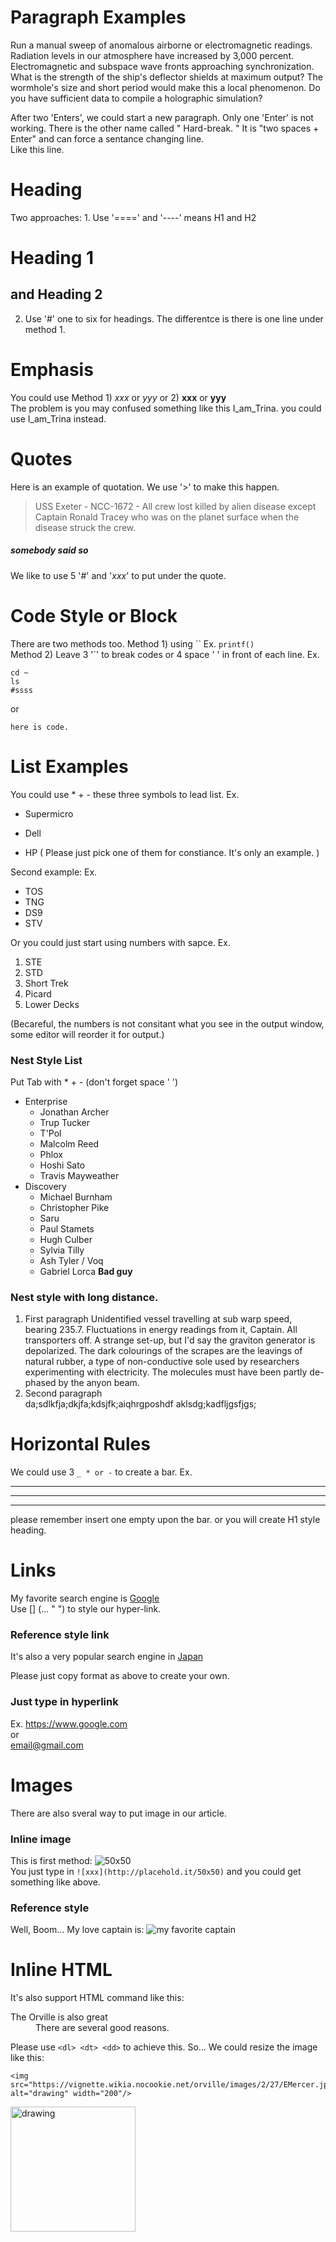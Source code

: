 # Paragraph Examples
Run a manual sweep of anomalous airborne or electromagnetic readings. Radiation levels in our atmosphere have increased by 3,000 percent. Electromagnetic and subspace wave fronts approaching synchronization. What is the strength of the ship's deflector shields at maximum output? The wormhole's size and short period would make this a local phenomenon. Do you have sufficient data to compile a holographic simulation?

After two 'Enters', we could start a new paragraph. Only one 'Enter' is not working. There is the other name called " Hard-break. " It is "two spaces + Enter" and can force a sentance changing line.  
Like this line. 

# Heading
Two approaches: 1. Use '====' and '----' means H1 and H2

Heading 1
========
and
Heading 2
------------
2. Use '#' one to six for headings. The differentce is there is one line under method 1. 

# Emphasis
You could use Method 1) _xxx_ or *yyy* or 2) __xxx__ or **yyy**  
The problem is you may confused something like this I_am_Trina.
you could use I\_am\_Trina instead. 

# Quotes
Here is an example of quotation. We use '>' to make this happen.
>USS Exeter - NCC-1672 - All crew lost killed by alien disease except Captain Ronald Tracey who was on the planet surface when the disease struck the crew. 
##### _somebody said so_

We like to use 5 '#' and '_xxx_' to put under the quote.

# Code Style or Block
There are two methods too. Method 1) using `` Ex. `printf()`  
Method 2) Leave 3 '`' to break codes or 4 space ' ' in front of each line.  Ex.  

    cd ~
    ls
    #ssss

or
```
here is code.
```
# List Examples
You could use * + - these three symbols to lead list. Ex.  
* Supermicro
+ Dell
- HP
( Please just pick one of them for constiance. It's only an example. )  

Second example: Ex. 
* TOS
* TNG
* DS9
* STV

Or you could just start using numbers with sapce. Ex.
1. STE
2. STD
4. Short Trek
5. Picard
3. Lower Decks

(Becareful, the numbers is not consitant what you see in the output window, some editor will reorder it for output.)

### Nest Style List
Put Tab with * + - (don't forget space ' ') 
* Enterprise
	* Jonathan Archer
	* Trup Tucker
	* T'Pol
	* Malcolm Reed
	* Phlox
	* Hoshi Sato
	* Travis Mayweather 
* Discovery
	* Michael Burnham
	* Christopher Pike
	* Saru
	* Paul Stamets
	* Hugh Culber
	* Sylvia Tilly
	* Ash Tyler / Voq
	* Gabriel Lorca **Bad guy**
  
### Nest style with long distance.
1. First paragraph
	Unidentified vessel travelling at sub warp speed, bearing 235.7. Fluctuations in energy readings from it, Captain. All transporters off. A strange set-up, but I'd say the graviton generator is depolarized. The dark colourings of the scrapes are the leavings of natural rubber, a type of non-conductive sole used by researchers experimenting with electricity. The molecules must have been partly de-phased by the anyon beam.
2. Second paragraph  
	da;sdlkfja;dkjfa;kdsjfk;aiqhrgposhdf aklsdg;kadfljgsfjgs;

# Horizontal Rules  


We could use 3 `_ * or -` to create a bar. Ex.  

---

***

---
please remember insert one empty upon the bar. or you will create H1 style heading. 

# Links
My favorite search engine is [Google](https://google.co.jp "JP google")  
Use [] (... " ")  to style our hyper-link. 
### Reference style link
It's also a very popular search engine in [Japan][yahoo]


[yahoo]:https://yahoo.co.jp "Yahoo Japan"


Please just copy format as above to create your own. 

### Just type in hyperlink

Ex. https://www.google.com  
or  
email@gmail.com

 
# Images
There are also sveral way to put image in our article. 
### Inline image
This is first method: ![50x50](http://placehold.it/50x50)  
You just type in `![xxx](http://placehold.it/50x50)` and you could get something like above. 

### Reference style 
Well, Boom... My love captain is: ![my favorite captain] 



[my favorite captain]:https://vignette.wikia.nocookie.net/orville/images/2/27/EMercer.jpg "Ed Mercer" 


# Inline HTML
It's also support HTML command like this:
<dl>
<dt> The Orville is also great </dt>
<dd>There are several good reasons.</dd>
</dl>

Please use `<dl> <dt> <dd>` to achieve this.
So... We could resize the image like this:
```
<img src="https://vignette.wikia.nocookie.net/orville/images/2/27/EMercer.jpg" alt="drawing" width="200"/>
```
<img src="https://vignette.wikia.nocookie.net/orville/images/2/27/EMercer.jpg" alt="drawing" width="200"/>


